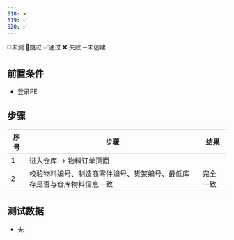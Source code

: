 ```yaml
---
S18: ❌
S19: ✅
S20: ✅
---
```

◻️未测    🚫跳过     ✅通过    ❌ 失败    ➖未创建

## 前置条件

- 登录PE

## 步骤

| 序号  | 步骤                                  | 结果   |
| --- | ----------------------------------- | ---- |
| 1   | 进入仓库 -> 物料订单页面                      |      |
| 2   | 校验物料编号、制造商零件编号、货架编号、最低库存是否与仓库物料信息一致 | 完全一致 |

## 测试数据

- 无
